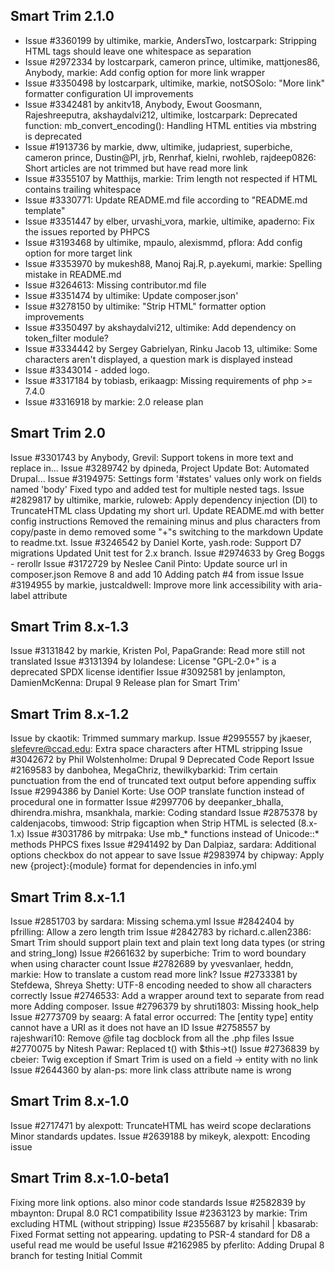 ## Smart Trim 2.1.0
*  Issue #3360199 by ultimike, markie, AndersTwo, lostcarpark: Stripping HTML tags should leave one whitespace as separation  
*  Issue #2972334 by lostcarpark, cameron prince, ultimike, mattjones86, Anybody, markie: Add config option for more link wrapper  
*  Issue #3350498 by lostcarpark, ultimike, markie, notSOSolo: "More link" formatter configuration UI improvements  
*  Issue #3342481 by ankitv18, Anybody, Ewout Goosmann, Rajeshreeputra, akshaydalvi212, ultimike, lostcarpark: Deprecated function: mb_convert_encoding(): Handling HTML entities via mbstring is deprecated  
*  Issue #1913736 by markie, dww, ultimike, judapriest, superbiche, cameron prince, Dustin@PI, jrb, Renrhaf, kielni, rwohleb, rajdeep0826: Short articles are not trimmed but have read more link  
*  Issue #3355107 by Matthijs, markie: Trim length not respected if HTML contains trailing whitespace
*  Issue #3330771: Update README.md file according to "README.md template"
*  Issue #3351447 by elber, urvashi_vora, markie, ultimike, apaderno: Fix the issues reported by PHPCS
*  Issue #3193468 by ultimike, mpaulo, alexismmd, pflora: Add config option for more target link
*  Issue #3353970 by mukesh88, Manoj Raj.R, p.ayekumi, markie: Spelling mistake in README.md
*  Issue #3264613: Missing contributor.md file
*  Issue #3351474 by ultimike: Update composer.json'
*  Issue #3278150 by ultimike: "Strip HTML" formatter option improvements
*  Issue #3350497 by akshaydalvi212, ultimike: Add dependency on token_filter module?
*  Issue #3334442 by Sergey Gabrielyan, Rinku Jacob 13, ultimike: Some characters aren't displayed, a question mark is displayed instead
*  Issue #3343014 - added logo.
*  Issue #3317184 by tobiasb, erikaagp: Missing requirements of php >= 7.4.0
*  Issue #3316918 by markie: 2.0 release plan

## Smart Trim 2.0
Issue #3301743 by Anybody, Grevil: Support tokens in more text and replace in...
Issue #3289742 by dpineda, Project Update Bot: Automated Drupal...
Issue #3194975: Settings form '#states' values only work on fields named 'body'
Fixed typo and added test for multiple nested tags.
Issue #2829817 by ultimike, markie, ruloweb: Apply dependency
injection (DI) to TruncateHTML class
Updating my short url.
Update README.md with better config instructions
Removed the remaining minus and plus characters from copy/paste in demo
removed some "+"s
switching to the markdown
Update to readme.txt.
Issue #3246542 by Daniel Korte, yash.rode: Support D7 migrations
Updated Unit test for 2.x branch.
Issue #2974633 by Greg Boggs - rerollr
Issue #3172729 by Neslee Canil Pinto: Update source url in composer.json
Remove 8 and add 10
Adding patch #4 from issue
Issue #3194955 by markie, justcaldwell: Improve more link
accessibility with aria-label attribute

## Smart Trim 8.x-1.3
Issue #3131842 by markie, Kristen Pol, PapaGrande:
Read more still not translated
Issue #3131394 by lolandese: License "GPL-2.0+" is a
deprecated SPDX license identifier
Issue #3092581 by jenlampton, DamienMcKenna: Drupal 9
Release plan for Smart Trim'

## Smart Trim 8.x-1.2
Issue by ckaotik: Trimmed summary  markup.
Issue #2995557 by jkaeser, slefevre@ccad.edu: Extra space
characters after HTML stripping
Issue #3042672 by Phil Wolstenholme: Drupal 9 Deprecated Code Report
Issue #2169583 by danbohea, MegaChriz, thewilkybarkid:
Trim certain punctuation from the end of truncated text
output before appending suffix
Issue #2994386 by Daniel Korte: Use OOP translate function
instead of procedural one in formatter
Issue #2997706 by deepanker_bhalla, dhirendra.mishra,
msankhala, markie: Coding standard
Issue #2875378 by caldenjacobs, timwood: Strip figcaption
when Strip HTML is selected (8.x-1.x)
Issue #3031786 by mitrpaka: Use mb_* functions instead of Unicode::* methods
PHPCS fixes
Issue #2941492 by Dan Dalpiaz, sardara: Additional options
checkbox do not appear to save
Issue #2983974 by chipway: Apply new {project}:{module}
format for dependencies in info.yml

## Smart Trim 8.x-1.1
Issue #2851703 by sardara: Missing schema.yml
Issue #2842404 by pfrilling: Allow a zero length trim
Issue #2842783 by richard.c.allen2386: Smart Trim should support
plain text and plain text long data types (or string and string_long)
Issue #2661632 by superbiche: Trim to word boundary when using character count
Issue #2782689 by yvesvanlaer, heddn, markie: How to
translate a custom read more link?
Issue #2733381 by Stefdewa, Shreya Shetty: UTF-8 encoding
needed to show all characters correctly
Issue #2746533: Add a wrapper around text to separate from read more
Adding composer.
Issue #2796379 by shruti1803: Missing hook_help
Issue #2773709 by seaarg: A fatal error occurred: The [entity type]
entity cannot have a URI as it does not have an ID
Issue #2758557 by rajeshwari10: Remove @file tag docblock from
all the .php files
Issue #2770075 by Nitesh Pawar: Replaced t() with $this->t()
Issue #2736839 by cbeier: Twig exception if Smart Trim is used on a field
-> entity with no link
Issue #2644360 by alan-ps: more link class attribute name is wrong

## Smart Trim 8.x-1.0
Issue #2717471 by alexpott: TruncateHTML has weird scope declarations
Minor standards updates.
Issue #2639188 by mikeyk, alexpott: Encoding issue

## Smart Trim 8.x-1.0-beta1
Fixing more link options. also minor code standards
Issue #2582839 by mbaynton: Drupal 8.0 RC1 compatibility
Issue #2363123 by markie: Trim excluding HTML (without stripping)
Issue #2355687 by krisahil | kbasarab: Fixed Format setting not appearing.
updating to PSR-4 standard for D8
a useful read me would be useful
Issue #2162985 by pferlito: Adding Drupal 8 branch for testing
Initial Commit
